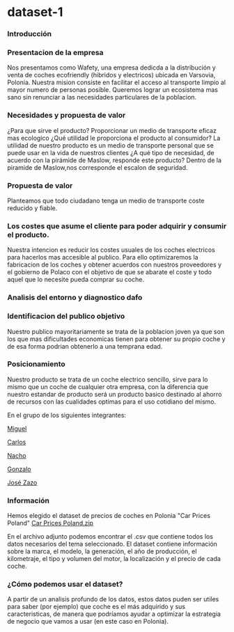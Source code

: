 # dataset-1
### Introducción

### Presentacion de la empresa

Nos presentamos como Wafety, una empresa dedicda a la distribución y venta de coches ecofriendly (hibridos y electricos) ubicada en Varsovia, Polonia. Nuestra mision consiste en facilitar el acceso al transporte limpio al mayor numero de personas posible. Queremos lograr un ecosistema mas sano sin renunciar a las necesidades particulares de la poblacion. 

### Necesidades y propuesta de valor

¿Para que sirve el producto? Proporcionar un medio de transporte eficaz mas ecologico
¿Qué utilidad le proporciona el producto al consumidor? La utilidad de nuestro producto es un medio de transporte personal que se puede usar en la vida de nuestros clientes
¿A qué tipo de necesidad, de acuerdo con la pirámide de Maslow, responde este producto? Dentro de la piramide de Maslow,nos corresponde el escalon de seguridad.

### Propuesta de valor
Planteamos que todo ciudadano tenga un medio de transporte coste reducido y fiable.

### Los costes que asume el cliente para poder adquirir y consumir el producto.

Nuestra intencion es reducir los costes usuales de los coches electricos para hacerlos mas accesible al publico. Para ello optimizaremos la fabricacion de los coches y obtener acuerdos con nuestros proveedores y el gobierno de Polaco con el objetivo de que se abarate el coste y todo aquel que lo necesite pueda comprar su coche.

### Analisis del entorno y diagnostico dafo

### Identificacion del publico objetivo 

Nuestro publico mayoritariamente se trata de la poblacion joven ya que son los que mas dificultades economicas tienen para obtener su propio coche y de esa forma podrian obtenerlo a una temprana edad.

### Posicionamiento

Nuestro producto se trata de un coche electrico sencillo, sirve para lo mismo que un coche de cualquier otra empresa, con la diferencia que nuestro estandar de producto será un producto basico destinado al ahorro de recursos con las cualidades optimas para el uso cotidiano del mismo.




  En el grupo de los siguientes integrantes:
  
  [Miguel](https://github.com/migueliiin)

  [Carlos](https://github.com/carlospuigserver)

  [Nacho](https://github.com/Nachopedrero)

  [Gonzalo](https://github.com/GonzaloGmv)

  [José Zazo](https://github.com/jzazooro)

### Información

  Hemos elegido el dataset de precios de coches en Polonia "Car Prices Poland" [Car Prices Poland.zip](https://github.com/migueliiin/dataset-1/files/8304017/archive.zip)
  
  En el archivo adjunto podemos encontrar el .csv que contiene todos los datos necesarios del tema seleccionado.
  El dataset contiene información sobre la marca, el modelo, la generación, el año de producción, el kilometraje,
  el tipo y volumen del motor, la localización y el precio de cada coche.
  
### ¿Cómo podemos usar el dataset?
  
  A partir de un analisis profundo de los datos, estos datos puden ser utiles para saber (por ejemplo) que coche
  es el más adquirido y sus caracteristicas, de manera que podríamos ayudar a optimizar la estrategia de negocio
  que vamos a usar (en este caso en Polonia).
  


